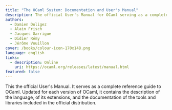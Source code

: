 ```yaml
---
title: "The OCaml System: Documentation and User's Manual"
description: The official User's Manual for OCaml serving as a complete reference guide
authors:
  - Damien Doligez
  - Alain Frisch
  - Jacques Garrigue
  - Didier Rémy
  - Jérôme Vouillon
cover: /books/colour-icon-170x148.png
language: english
links:
  - description: Online
    uri: https://ocaml.org/releases/latest/manual.html
featured: false
---
```


This the official User's Manual. It serves as a complete reference guide
to OCaml. Updated for each version of OCaml, it contains the description
of the language, of its extensions, and the documentation of the tools
and libraries included in the official distribution.
